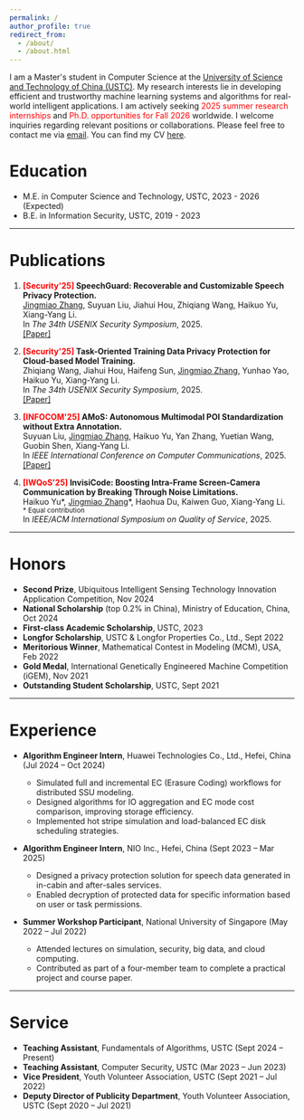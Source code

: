 ```yaml
---
permalink: /
author_profile: true
redirect_from: 
  - /about/
  - /about.html
---
```

I am a Master's student in Computer Science at the [University of Science and Technology of China (USTC)](https://en.ustc.edu.cn/). My research interests lie in developing efficient and trustworthy machine learning systems and algorithms for real-world intelligent applications. I am actively seeking <span style='color: red;'>2025 summer research internships</span> and <span style='color: red;'>Ph.D. opportunities for Fall 2026</span> worldwide. I welcome inquiries regarding relevant positions or collaborations. Please feel free to contact me via <a href="mailto:jingmiao@mail.ustc.edu.cn">email</a>. You can find my CV <a href="https://Glycineeeee.github.io/files/CV_Jingmiao_Zhang.pdf" target="_blank">here</a>.


# Education
- M.E. in Computer Science and Technology, USTC, 2023 - 2026 (Expected)
- B.E. in Information Security, USTC, 2019 - 2023

---

# Publications

1. **<span style="color: red;">[Security'25]</span> SpeechGuard: Recoverable and Customizable Speech Privacy Protection.**  
   <u>Jingmiao Zhang</u>, Suyuan Liu, Jiahui Hou, Zhiqiang Wang, Haikuo Yu, Xiang-Yang Li.  
   In *The 34th USENIX Security Symposium*, 2025.
   <br>
   <a href="https://www.usenix.org/conference/usenixsecurity25/presentation/zhang-jingmiao" target="_blank">[Paper]</a>

2. **<span style="color: red;">[Security'25]</span> Task-Oriented Training Data Privacy Protection for Cloud-based Model Training.**  
   Zhiqiang Wang, Jiahui Hou, Haifeng Sun, <u>Jingmiao Zhang</u>, Yunhao Yao, Haikuo Yu, Xiang-Yang Li.  
   In *The 34th USENIX Security Symposium*, 2025.
   <br>
   <a href="https://www.usenix.org/conference/usenixsecurity25/presentation/wang-zhiqiang" target="_blank">[Paper]</a>

3. **<span style="color: red;">[INFOCOM'25]</span> AMoS: Autonomous Multimodal POI Standardization without Extra Annotation.**  
   Suyuan Liu, <u>Jingmiao Zhang</u>, Haikuo Yu, Yan Zhang, Yuetian Wang, Guobin Shen, Xiang-Yang Li.  
   In *IEEE International Conference on Computer Communications*, 2025.
   <br>
   <a href="https://infocom2025.ieee-infocom.org/program/accepted-paper-list-main-conference" target="_blank">[Paper]</a>

5. **<span style="color: red;">[IWQoS'25]</span> InvisiCode: Boosting Intra-Frame Screen-Camera Communication by Breaking Through Noise Limitations.**  
   Haikuo Yu\*, <u>Jingmiao Zhang</u>\*, Haohua Du, Kaiwen Guo, Xiang-Yang Li.
   <br><span style="font-size: smaller;">\* Equal contribution</span><br>
   In *IEEE/ACM International Symposium on Quality of Service*, 2025.



---

# Honors
- **Second Prize**, Ubiquitous Intelligent Sensing Technology Innovation Application Competition, Nov 2024  
- **National Scholarship** (top 0.2% in China), Ministry of Education, China, Oct 2024
- **First-class Academic Scholarship**, USTC, 2023
- **Longfor Scholarship**, USTC & Longfor Properties Co., Ltd., Sept 2022
- **Meritorious Winner**, Mathematical Contest in Modeling (MCM), USA, Feb 2022  
- **Gold Medal**, International Genetically Engineered Machine Competition (iGEM), Nov 2021
- **Outstanding Student Scholarship**, USTC, Sept 2021

---

# Experience
- **Algorithm Engineer Intern**, Huawei Technologies Co., Ltd., Hefei, China (Jul 2024 – Oct 2024)  
  - Simulated full and incremental EC (Erasure Coding) workflows for distributed SSU modeling.  
  - Designed algorithms for IO aggregation and EC mode cost comparison, improving storage efficiency.  
  - Implemented hot stripe simulation and load-balanced EC disk scheduling strategies.
 
- **Algorithm Engineer Intern**, NIO Inc., Hefei, China (Sept 2023 – Mar 2025)  
  - Designed a privacy protection solution for speech data generated in in-cabin and after-sales services.  
  - Enabled decryption of protected data for specific information based on user or task permissions.
 
- **Summer Workshop Participant**, National University of Singapore (May 2022 – Jul 2022)  
  - Attended lectures on simulation, security, big data, and cloud computing.  
  - Contributed as part of a four-member team to complete a practical project and course paper.

---

# Service
- **Teaching Assistant**, Fundamentals of Algorithms, USTC (Sept 2024 – Present)
- **Teaching Assistant**, Computer Security, USTC (Mar 2023 – Jun 2023)
- **Vice President**, Youth Volunteer Association, USTC (Sept 2021 – Jul 2022)  
- **Deputy Director of Publicity Department**, Youth Volunteer Association, USTC (Sept 2020 – Jul 2021)  


<div style="text-align: center; transform: scale(0.5); transform-origin: top center;">
<script type="text/javascript" id="clustrmaps" src="//clustrmaps.com/map_v2.js?d=QE-4g5YC0OPMwEWJqigZA1hwMzkDrtZOXrNmQ0npvEY&cl=ffffff&w=a"></script>
</div>
